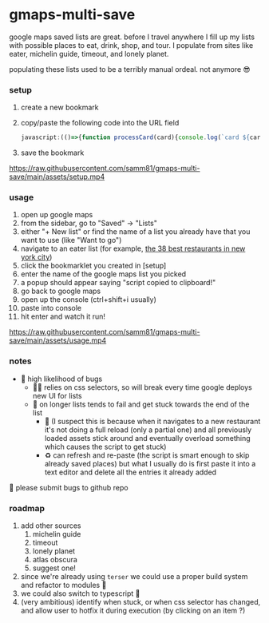 <!-- DO NOT MODIFY THIS FILE DIRECTLY -->
<!-- instead modify readme.tmpl.md and run `make readme.md` -->

# gmaps-multi-save

google maps saved lists are great. before I travel anywhere I fill up my lists with possible places to eat, drink, shop, and tour. I populate from sites like eater, michelin guide, timeout, and lonely planet.

populating these lists used to be a terribly manual ordeal. not anymore 😎

### setup

1. create a new bookmark
1. copy/paste the following code into the URL field

   ```javascript
   javascript:(()=>{function processCard(card){console.log(`card ${card}`);const nameEl=card.querySelector("h1");console.log(`nameEl ${nameEl}`);const name=nameEl.innerText;console.log(`name ${name}`);const descriptionEl=card.querySelector(".c-entry-content p");console.log(`descriptionEl ${descriptionEl}`);const description=descriptionEl.innerText;console.log(`description ${description}`);const servicesEls=Array.from(card.querySelectorAll(".services li a"));console.log(`servicesEls ${servicesEls}`);const gmapsEl=servicesEls.find((a=>"Open in Google Maps"===a.innerHTML));console.log(`gmapsEl ${gmapsEl}`);const gmapsRawLink=gmapsEl.href;console.log(`gmapsRawLink ${gmapsRawLink}`);const gmapsLink=gmapsRawLink.replace("https://google.com","").replace("https://www.google.com","");return console.log(`gmapsLink ${gmapsLink}`),{name:name,description:description,gmaps:gmapsLink}}!function(){const listName=prompt("please enter the exact name of the google maps list (must already exist!)"),[eaterListTitle,updated,cardData]=function(){const eaterListTitleEl=document.querySelector(".c-mapstack__headline h1");console.log(`eaterListTitleEl ${eaterListTitleEl}`);const eaterListTitle=eaterListTitleEl.innerText;console.log(`eaterListTitle ${eaterListTitle}`);const updatedEl=document.querySelector('.c-mapstack__headline [data-ui="timestamp"]');console.log(`updatedEl ${updatedEl}`);const updated=updatedEl.innerText;console.log(`updated ${updated}`);const cardEls=Array.from(document.querySelectorAll("#content .c-mapstack__card"));console.log(`cardEls ${cardEls}`);const cards=cardEls.filter((card=>!["intro","newsletter","related-links","comments"].includes(card.getAttribute("data-slug"))));console.log(`cards ${cards}`);const cardData=cards.map(processCard);return console.log(`cardData ${cardData}`),[eaterListTitle,updated,cardData]}(),script=function(cardData,listName,eaterListTitle,updated){const cardDataCount=cardData.length,addUrlToListsStr=cardData.map(((cardDatum,index)=>{const note=function(cardDatum,eaterListTitle,updated){return`Eater - ${eaterListTitle} (updated ${updated})\\n\\n${cardDatum.description}`}(cardDatum,eaterListTitle,updated),url=cardDatum.gmaps;return`.then(() => addUrlToList("${cardDatum.name}", "${url}", "${listName}", '${str=note,str.replace(/'/g,"\\'")}', "[${index+1} / ${cardDataCount}]"))`;var str})).join("\n");return`\nconst btnSaveSelector='[jsaction*="pane.placeActions.save"]';let logPrefix="";function log(...args){console.log(logPrefix,...args)}function logPrefixSet(prefix){logPrefix=prefix}function rest(val){return new Promise((resolve=>setTimeout((()=>resolve(val)),500)))}function goToUrl(url){return log(\`goToUrl \${url}\`),new Promise((resolve=>fetch(url).then((res=>res.text())).then((data=>{document.open(),document.write(data),document.close()})).then((()=>resolve()))))}function observeUntilFound(_nodeObserve,nodesFindingSelectors){return log(\`observeUntilFound \${nodesFindingSelectors}\`),new Promise((resolve=>tryToFind(nodesFindingSelectors,resolve,Date.now())))}function tryToFind(nodesFindingSelectors,resolve,startTime){setTimeout((()=>{const nodesFinding=nodesFindingSelectors.map((selector=>document.querySelector(selector)));if(nodesFinding.every((node=>null!==node)))return void resolve(nodesFinding);const timeElapsedS=(Date.now()-startTime)/1e3;log(\`🔎 \${nodesFindingSelectors}, \${timeElapsedS} s elapsed... \`),tryToFind(nodesFindingSelectors,resolve,startTime)}),400)}function waitUntilClickable(btn){return log(\`waitUntilClickable \${btn}\`),new Promise((resolve=>checkClickable(btn,resolve,Date.now())))}function checkClickable(btn,resolve,startTime){setTimeout((()=>{if("function"==typeof btn.click)return void resolve(btn);const timeElapsedS=(Date.now()-startTime)/1e3;log(\`🖱️❓ \${btn}, \${timeElapsedS} s elapsed...\`),checkClickable(btn,resolve,startTime)}),200)}function addUrlToList(name,url,listName,note,loggingNote){return logPrefixSet(\`[gmaps-add][\${name}][\${loggingNote}]\`),goToUrl(url).then(rest).then((()=>observeUntilFound(document,[btnSaveSelector]))).then(rest).then((([btnSave])=>waitUntilClickable(btnSave))).then(rest).then((btnSave=>btnSave.click())).then(rest).then((()=>observeUntilFound(document.querySelector("#hovercard"),["#action-menu"]))).then((([menu])=>Array.from(menu.querySelectorAll("div")).find((div=>div.innerText===listName)))).then(rest).then((menuItemList=>{if("true"!==menuItemList.getAttribute("aria-checked"))return waitUntilClickable(menuItemList).then(rest).then((menuItemList=>menuItemList.click())).then(rest).then((()=>observeUntilFound(document.querySelector('[role="main"]'),[\`[aria-label="Add note in \${listName}"]\`]))).then(rest).then((([btnAddNote])=>waitUntilClickable(btnAddNote))).then(rest).then((btnAddNote=>btnAddNote.click())).then(rest).then((()=>observeUntilFound(document.querySelector("#modal-dialog"),["#modal-dialog textarea",'[data-id="confirm"]']))).then(rest).then((([textarea,btnConfirm])=>{textarea.value=note,btnConfirm.click()})).then(rest);log(\`already saved to \${listName}\`)}))}\n\n(() => Promise.resolve())()\n${addUrlToListsStr};`}(cardData,listName,eaterListTitle,updated);navigator.clipboard.writeText(script),alert("script copied to clipboard!")}()})();
   ```

1. save the bookmark

https://raw.githubusercontent.com/samm81/gmaps-multi-save/main/assets/setup.mp4

### usage

1. open up google maps
1. from the sidebar, go to "Saved" -> "Lists"
1. either "+ New list" or find the name of a list you already have that you want to use (like "Want to go")
1. navigate to an eater list (for example, [the 38 best restaurants in new york city](https://ny.eater.com/maps/best-new-york-restaurants-38-map))
1. click the bookmarklet you created in [setup]
1. enter the name of the google maps list you picked
1. a popup should appear saying "script copied to clipboard!"
1. go back to google maps
1. open up the console (ctrl+shift+i usually)
1. paste into console
1. hit enter and watch it run!

https://raw.githubusercontent.com/samm81/gmaps-multi-save/main/assets/usage.mp4

### notes

- 🐞 high likelihood of bugs
  - 🧑‍💻 relies on css selectors, so will break every time google deploys new UI for lists
  - 📜 on longer lists tends to fail and get stuck towards the end of the list
    - 🤔 (I suspect this is because when it navigates to a new restaurant it's not doing a full reload (only a partial one) and all previously loaded assets stick around and eventually overload something which causes the script to get stuck)
    - ♻️ can refresh and re-paste (the script is smart enough to skip already saved places) but what I usually do is first paste it into a text editor and delete all the entries it already added

🙏 please submit bugs to github repo

### roadmap

1. add other sources
   1. michelin guide
   1. timeout
   1. lonely planet
   1. atlas obscura
   1. suggest one!
1. since we're already using `terser` we could use a proper build system and refactor to modules 🤷
1. we could also switch to typescript 🤷
1. (very ambitious) identify when stuck, or when css selector has changed, and allow user to hotfix it during execution (by clicking on an item ?)
